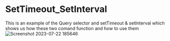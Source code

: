 # SetTimeout_SetInterval
This is an example of the Query selector and setTimeout &amp; setInterval which shows us how these two comand function and how to use them 
![Screenshot 2023-07-22 185646](https://github.com/shreyanshshukla021/SetTimeout_SetInterval/assets/106177361/cf444c8e-0311-48af-802e-faa91566f7ea)
